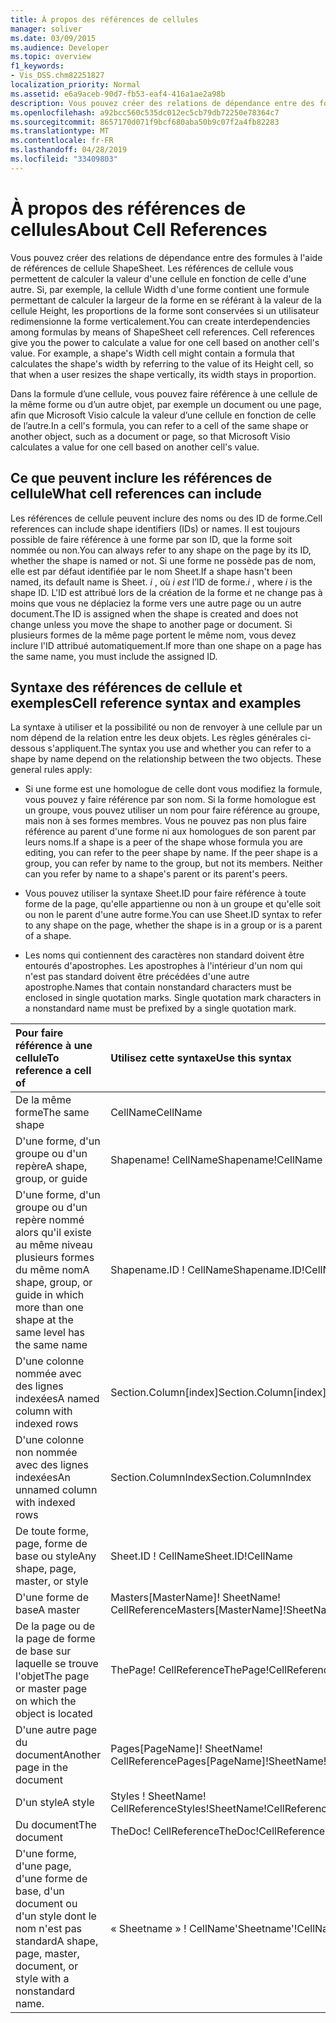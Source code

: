 ```yaml
---
title: À propos des références de cellules
manager: soliver
ms.date: 03/09/2015
ms.audience: Developer
ms.topic: overview
f1_keywords:
- Vis_DSS.chm82251827
localization_priority: Normal
ms.assetid: e6a9aceb-90d7-fb53-eaf4-416a1ae2a98b
description: Vous pouvez créer des relations de dépendance entre des formules à l'aide de références de cellule ShapeSheet. Les références de cellule vous permettent de calculer la valeur d'une cellule en fonction de celle d'une autre. Si, par exemple, la cellule Width d'une forme contient une formule permettant de calculer la largeur de la forme en se référant à la valeur de la cellule Height, les proportions de la forme sont conservées si un utilisateur redimensionne la forme verticalement.
ms.openlocfilehash: a92bcc560c535dc012ec5cb79db72250e78364c7
ms.sourcegitcommit: 8657170d071f9bcf680aba50b9c07f2a4fb82283
ms.translationtype: MT
ms.contentlocale: fr-FR
ms.lasthandoff: 04/28/2019
ms.locfileid: "33409803"
---
```

# <a name="about-cell-references"></a><span data-ttu-id="f6cf3-105">À propos des références de cellules</span><span class="sxs-lookup"><span data-stu-id="f6cf3-105">About Cell References</span></span>

<span data-ttu-id="f6cf3-p102">Vous pouvez créer des relations de dépendance entre des formules à l'aide de références de cellule ShapeSheet. Les références de cellule vous permettent de calculer la valeur d'une cellule en fonction de celle d'une autre. Si, par exemple, la cellule Width d'une forme contient une formule permettant de calculer la largeur de la forme en se référant à la valeur de la cellule Height, les proportions de la forme sont conservées si un utilisateur redimensionne la forme verticalement.</span><span class="sxs-lookup"><span data-stu-id="f6cf3-p102">You can create interdependencies among formulas by means of ShapeSheet cell references. Cell references give you the power to calculate a value for one cell based on another cell's value. For example, a shape's Width cell might contain a formula that calculates the shape's width by referring to the value of its Height cell, so that when a user resizes the shape vertically, its width stays in proportion.</span></span>
  
<span data-ttu-id="f6cf3-109">Dans la formule d’une cellule, vous pouvez faire référence à une cellule de la même forme ou d’un autre objet, par exemple un document ou une page, afin que Microsoft Visio calcule la valeur d’une cellule en fonction de celle de l’autre.</span><span class="sxs-lookup"><span data-stu-id="f6cf3-109">In a cell's formula, you can refer to a cell of the same shape or another object, such as a document or page, so that Microsoft Visio calculates a value for one cell based on another cell's value.</span></span>
  
## <a name="what-cell-references-can-include"></a><span data-ttu-id="f6cf3-110">Ce que peuvent inclure les références de cellule</span><span class="sxs-lookup"><span data-stu-id="f6cf3-110">What cell references can include</span></span>

<span data-ttu-id="f6cf3-111">Les références de cellule peuvent inclure des noms ou des ID de forme.</span><span class="sxs-lookup"><span data-stu-id="f6cf3-111">Cell references can include shape identifiers (IDs) or names.</span></span> <span data-ttu-id="f6cf3-112">Il est toujours possible de faire référence à une forme par son ID, que la forme soit nommée ou non.</span><span class="sxs-lookup"><span data-stu-id="f6cf3-112">You can always refer to any shape on the page by its ID, whether the shape is named or not.</span></span> <span data-ttu-id="f6cf3-113">Si une forme ne possède pas de nom, elle est par défaut identifiée par le nom Sheet.</span><span class="sxs-lookup"><span data-stu-id="f6cf3-113">If a shape hasn't been named, its default name is Sheet.</span></span> <span data-ttu-id="f6cf3-114">*i*  , où  *i est*  l’ID de forme.</span><span class="sxs-lookup"><span data-stu-id="f6cf3-114">*i*  , where  *i*  is the shape ID.</span></span> <span data-ttu-id="f6cf3-115">L'ID est attribué lors de la création de la forme et ne change pas à moins que vous ne déplaciez la forme vers une autre page ou un autre document.</span><span class="sxs-lookup"><span data-stu-id="f6cf3-115">The ID is assigned when the shape is created and does not change unless you move the shape to another page or document.</span></span> <span data-ttu-id="f6cf3-116">Si plusieurs formes de la même page portent le même nom, vous devez inclure l'ID attribué automatiquement.</span><span class="sxs-lookup"><span data-stu-id="f6cf3-116">If more than one shape on a page has the same name, you must include the assigned ID.</span></span> 
  
## <a name="cell-reference-syntax-and-examples"></a><span data-ttu-id="f6cf3-117">Syntaxe des références de cellule et exemples</span><span class="sxs-lookup"><span data-stu-id="f6cf3-117">Cell reference syntax and examples</span></span>

<span data-ttu-id="f6cf3-p104">La syntaxe à utiliser et la possibilité ou non de renvoyer à une cellule par un nom dépend de la relation entre les deux objets. Les règles générales ci-dessous s'appliquent.</span><span class="sxs-lookup"><span data-stu-id="f6cf3-p104">The syntax you use and whether you can refer to a shape by name depend on the relationship between the two objects. These general rules apply:</span></span>
  
- <span data-ttu-id="f6cf3-p105">Si une forme est une homologue de celle dont vous modifiez la formule, vous pouvez y faire référence par son nom. Si la forme homologue est un groupe, vous pouvez utiliser un nom pour faire référence au groupe, mais non à ses formes membres. Vous ne pouvez pas non plus faire référence au parent d'une forme ni aux homologues de son parent par leurs noms.</span><span class="sxs-lookup"><span data-stu-id="f6cf3-p105">If a shape is a peer of the shape whose formula you are editing, you can refer to the peer shape by name. If the peer shape is a group, you can refer by name to the group, but not its members. Neither can you refer by name to a shape's parent or its parent's peers.</span></span>
    
- <span data-ttu-id="f6cf3-123">Vous pouvez utiliser la syntaxe Sheet.ID pour faire référence à toute forme de la page, qu'elle appartienne ou non à un groupe et qu'elle soit ou non le parent d'une autre forme.</span><span class="sxs-lookup"><span data-stu-id="f6cf3-123">You can use Sheet.ID syntax to refer to any shape on the page, whether the shape is in a group or is a parent of a shape.</span></span>
    
- <span data-ttu-id="f6cf3-p106">Les noms qui contiennent des caractères non standard doivent être entourés d'apostrophes. Les apostrophes à l'intérieur d'un nom qui n'est pas standard doivent être précédées d'une autre apostrophe.</span><span class="sxs-lookup"><span data-stu-id="f6cf3-p106">Names that contain nonstandard characters must be enclosed in single quotation marks. Single quotation mark characters in a nonstandard name must be prefixed by a single quotation mark.</span></span>
    
|<span data-ttu-id="f6cf3-126">**Pour faire référence à une cellule**</span><span class="sxs-lookup"><span data-stu-id="f6cf3-126">**To reference a cell of**</span></span>|<span data-ttu-id="f6cf3-127">**Utilisez cette syntaxe**</span><span class="sxs-lookup"><span data-stu-id="f6cf3-127">**Use this syntax**</span></span>|<span data-ttu-id="f6cf3-128">**Exemple**</span><span class="sxs-lookup"><span data-stu-id="f6cf3-128">**Example**</span></span>|
|:-----|:-----|:-----|
|<span data-ttu-id="f6cf3-129">De la même forme</span><span class="sxs-lookup"><span data-stu-id="f6cf3-129">The same shape</span></span>  <br/> | <span data-ttu-id="f6cf3-130">CellName</span><span class="sxs-lookup"><span data-stu-id="f6cf3-130">CellName</span></span>  <br/> | <span data-ttu-id="f6cf3-131">Largeur</span><span class="sxs-lookup"><span data-stu-id="f6cf3-131">Width</span></span>  <br/> |
| <span data-ttu-id="f6cf3-132">D'une forme, d'un groupe ou d'un repère</span><span class="sxs-lookup"><span data-stu-id="f6cf3-132">A shape, group, or guide</span></span>  <br/> | <span data-ttu-id="f6cf3-133">Shapename! CellName</span><span class="sxs-lookup"><span data-stu-id="f6cf3-133">Shapename!CellName</span></span>  <br/> | <span data-ttu-id="f6cf3-134">étoile! Angle</span><span class="sxs-lookup"><span data-stu-id="f6cf3-134">Star!Angle</span></span>  <br/> |
| <span data-ttu-id="f6cf3-135">D'une forme, d'un groupe ou d'un repère nommé alors qu'il existe au même niveau plusieurs formes du même nom</span><span class="sxs-lookup"><span data-stu-id="f6cf3-135">A shape, group, or guide in which more than one shape at the same level has the same name</span></span>  <br/> | <span data-ttu-id="f6cf3-136">Shapename.ID ! CellName</span><span class="sxs-lookup"><span data-stu-id="f6cf3-136">Shapename.ID!CellName</span></span>  <br/> | <span data-ttu-id="f6cf3-137">Executive.2! Height</span><span class="sxs-lookup"><span data-stu-id="f6cf3-137">Executive.2!Height</span></span>  <br/> |
| <span data-ttu-id="f6cf3-138">D'une colonne nommée avec des lignes indexées</span><span class="sxs-lookup"><span data-stu-id="f6cf3-138">A named column with indexed rows</span></span>  <br/> | <span data-ttu-id="f6cf3-139">Section.Column[index]</span><span class="sxs-lookup"><span data-stu-id="f6cf3-139">Section.Column[index]</span></span>  <br/> | <span data-ttu-id="f6cf3-140">Char.Font[3]</span><span class="sxs-lookup"><span data-stu-id="f6cf3-140">Char.Font[3]</span></span>  <br/> |
| <span data-ttu-id="f6cf3-141">D'une colonne non nommée avec des lignes indexées</span><span class="sxs-lookup"><span data-stu-id="f6cf3-141">An unnamed column with indexed rows</span></span>  <br/> | <span data-ttu-id="f6cf3-142">Section.ColumnIndex</span><span class="sxs-lookup"><span data-stu-id="f6cf3-142">Section.ColumnIndex</span></span>  <br/> | <span data-ttu-id="f6cf3-143">Scratch.A5</span><span class="sxs-lookup"><span data-stu-id="f6cf3-143">Scratch.A5</span></span>  <br/> |
| <span data-ttu-id="f6cf3-144">De toute forme, page, forme de base ou style</span><span class="sxs-lookup"><span data-stu-id="f6cf3-144">Any shape, page, master, or style</span></span>  <br/> | <span data-ttu-id="f6cf3-145">Sheet.ID ! CellName</span><span class="sxs-lookup"><span data-stu-id="f6cf3-145">Sheet.ID!CellName</span></span>  <br/> | <span data-ttu-id="f6cf3-146">Sheet.8! FillForegnd</span><span class="sxs-lookup"><span data-stu-id="f6cf3-146">Sheet.8!FillForegnd</span></span>  <br/> |
| <span data-ttu-id="f6cf3-147">D'une forme de base</span><span class="sxs-lookup"><span data-stu-id="f6cf3-147">A master</span></span>  <br/> | <span data-ttu-id="f6cf3-148">Masters[MasterName]! SheetName! CellReference</span><span class="sxs-lookup"><span data-stu-id="f6cf3-148">Masters[MasterName]!SheetName!CellReference</span></span>  <br/> | <span data-ttu-id="f6cf3-149">Masters[Gear]! C’est le cas ! Geometry1.X1</span><span class="sxs-lookup"><span data-stu-id="f6cf3-149">Masters[Gear]!Shaft!Geometry1.X1</span></span>  <br/> |
| <span data-ttu-id="f6cf3-150">De la page ou de la page de forme de base sur laquelle se trouve l'objet</span><span class="sxs-lookup"><span data-stu-id="f6cf3-150">The page or master page on which the object is located</span></span>  <br/> | <span data-ttu-id="f6cf3-151">ThePage! CellReference</span><span class="sxs-lookup"><span data-stu-id="f6cf3-151">ThePage!CellReference</span></span>  <br/> | <span data-ttu-id="f6cf3-152">ThePage! User.Vanishing_Point</span><span class="sxs-lookup"><span data-stu-id="f6cf3-152">ThePage!User.Vanishing_Point</span></span>  <br/> |
| <span data-ttu-id="f6cf3-153">D'une autre page du document</span><span class="sxs-lookup"><span data-stu-id="f6cf3-153">Another page in the document</span></span>  <br/> | <span data-ttu-id="f6cf3-154">Pages[PageName]! SheetName! CellReference</span><span class="sxs-lookup"><span data-stu-id="f6cf3-154">Pages[PageName]!SheetName!CellReference</span></span>  <br/> | <span data-ttu-id="f6cf3-155">Pages[Page-3]! Sheet.4! BeginX</span><span class="sxs-lookup"><span data-stu-id="f6cf3-155">Pages[Page-3]!Sheet.4!BeginX</span></span>  <br/> |
| <span data-ttu-id="f6cf3-156">D'un style</span><span class="sxs-lookup"><span data-stu-id="f6cf3-156">A style</span></span>  <br/> | <span data-ttu-id="f6cf3-157">Styles ! SheetName! CellReference</span><span class="sxs-lookup"><span data-stu-id="f6cf3-157">Styles!SheetName!CellReference</span></span>  <br/> | <span data-ttu-id="f6cf3-158">Styles ! Responsable ! LineColor</span><span class="sxs-lookup"><span data-stu-id="f6cf3-158">Styles!Manager!LineColor</span></span>  <br/> |
| <span data-ttu-id="f6cf3-159">Du document</span><span class="sxs-lookup"><span data-stu-id="f6cf3-159">The document</span></span>  <br/> | <span data-ttu-id="f6cf3-160">TheDoc! CellReference</span><span class="sxs-lookup"><span data-stu-id="f6cf3-160">TheDoc!CellReference</span></span>  <br/> | <span data-ttu-id="f6cf3-161">TheDoc! PreviewQuality</span><span class="sxs-lookup"><span data-stu-id="f6cf3-161">TheDoc!PreviewQuality</span></span>  <br/> |
| <span data-ttu-id="f6cf3-162">D'une forme, d'une page, d'une forme de base, d'un document ou d'un style dont le nom n'est pas standard</span><span class="sxs-lookup"><span data-stu-id="f6cf3-162">A shape, page, master, document, or style with a nonstandard name.</span></span>  <br/> | <span data-ttu-id="f6cf3-163">« Sheetname » ! CellName</span><span class="sxs-lookup"><span data-stu-id="f6cf3-163">'Sheetname'!CellName</span></span>  <br/> | <span data-ttu-id="f6cf3-164">'1-D'! LineColor</span><span class="sxs-lookup"><span data-stu-id="f6cf3-164">'1-D'!LineColor</span></span>  <br/> |
   

